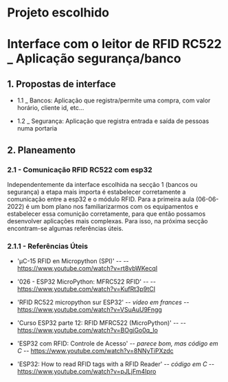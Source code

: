 # Projeto escolhido

# Interface com o leitor de RFID RC522 _ Aplicação segurança/banco

## 1. Propostas de interface
- 1.1 _ Bancos:
    Aplicação que registra/permite uma compra, com valor horário, cliente id, etc... 

- 1.2 _ Segurança:
    Aplicação que registra entrada e saída de pessoas numa portaria

## 2. Planeamento

### 2.1 - Comunicação RFID RC522 com esp32

Independentemente da interface escolhida na secção 1 (bancos ou segurança) a etapa mais importa é estabelecer corretamente a comunicação entre a esp32 e o módulo RFID. Para a primeira aula (06-06-2022) é um bom plano nos familiarizarmos com os equipamentos e estabelecer essa comunição corretamente, para que então possamos desenvolver aplicações mais complexas. Para isso, na próxima secção encontram-se algumas referências úteis.

### 2.1.1 - Referências Úteis

- 'µC-15 RFID en Micropython (SPI)' -- -- https://www.youtube.com/watch?v=rt8vbWKecqI

-  '026 - ESP32 MicroPython: MFRC522 RFID' -- --https://www.youtube.com/watch?v=KufRt3p9tCI

- 'RFID RC522 micropython sur ESP32' -- *vídeo em frances* -- https://www.youtube.com/watch?v=VSuAuU9Fngg 

- 'Curso ESP32 parte 12: RFID MFRC522 (MicroPython)' -- -- https://www.youtube.com/watch?v=BOgiGo0q_lo

- 'ESP32 com RFID: Controle de Acesso' -- *parece bom, mas código em C* -- https://www.youtube.com/watch?v=8NNyTiPXzdc

- 'ESP32: How to read RFID tags with a RFID Reader' -- *código em C* -- https://www.youtube.com/watch?v=pJLjFm4Ipro